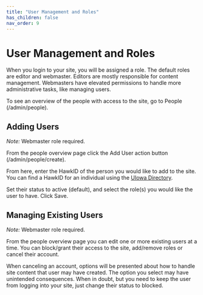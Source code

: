 ```yaml
---
title: "User Management and Roles"
has_children: false
nav_order: 9
---
```


# User Management and Roles

When you login to your site, you will be assigned a role. The default roles are editor and
webmaster. Editors are mostly responsible for content management. Webmasters
have elevated permissions to handle more administrative tasks, like managing
users.

To see an overview of the people with access to the site, go to People (/admin/people).

## Adding Users

*Note:* Webmaster role required.

From the people overview page click the Add User action button (/admin/people/create).

From here, enter the HawkID of the person you would like to add to the site. You can find a HawkID for an individual using the [UIowa Directory](https://iam.uiowa.edu/whitepages/search).

Set their status to active (default), and select the role(s) you would like the user to have. Click Save.

## Managing Existing Users

*Note:* Webmaster role required.

From the people overview page you can edit one or more existing users at a time. You can block/grant their access to the site, add/remove roles or cancel their account.

When canceling an account, options will be presented about how to handle site content that user may have created. The option you select may have unintended consequences. When in doubt, but you need to keep the user from logging into your site, just change their status to blocked.
